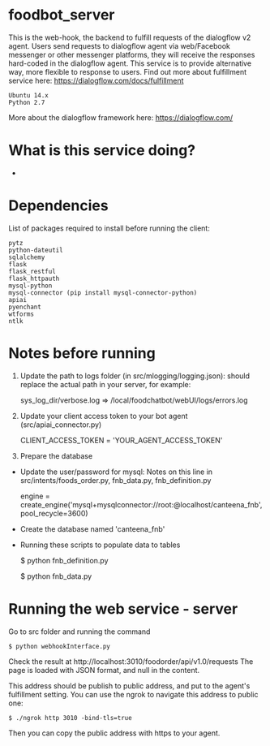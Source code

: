 # foodbot_server
This is the web-hook, the backend to fulfill requests of the dialogflow v2 agent. Users send requests to dialogflow agent via web/Facebook messenger or other messenger platforms, they will receive the responses hard-coded in the dialogflow agent. This service is to provide alternative way, more flexible to response to users.
Find out more about fulfillment service here: https://dialogflow.com/docs/fulfillment



    Ubuntu 14.x
    Python 2.7

More about the dialogflow framework here: https://dialogflow.com/

# What is this service doing?

 * 

# Dependencies
List of packages required to install before running the client:

    pytz   
    python-dateutil   
    sqlalchemy   
    flask   
    flask_restful
    flask_httpauth
    mysql-python
    mysql-connector (pip install mysql-connector-python)
    apiai   
    pyenchant   
    wtforms   
    ntlk

# Notes before running

1. Update the path to logs folder (in src/mlogging/logging.json): should replace the actual path in your server, for example: 

    sys_log_dir/verbose.log => /local/foodchatbot/webUI/logs/errors.log

2. Update your client access token to your bot agent (src/apiai_connector.py) 

    CLIENT_ACCESS_TOKEN = 'YOUR_AGENT_ACCESS_TOKEN'

3. Prepare the database
  * Update the user/password for mysql: Notes on this line in src/intents/foods_order.py, fnb_data.py, fnb_definition.py
    
    engine = create_engine('mysql+mysqlconnector://root:<yourpassword>@localhost/canteena_fnb', pool_recycle=3600)
    
  * Create the database named 'canteena_fnb'
  
  * Running these scripts to populate data to tables
  
  
      $ python fnb_definition.py
    
      $ python fnb_data.py


# Running the web service - server
Go to src folder and running the command

    $ python webhookInterface.py

Check the result at http://localhost:3010/foodorder/api/v1.0/requests
The page is loaded with JSON format, and null in the content.

This address should be publish to public address, and put to the agent's fulfillment setting. You can use the ngrok to navigate this address to public one:

    $ ./ngrok http 3010 -bind-tls=true
    
Then you can copy the public address with https to your agent.


